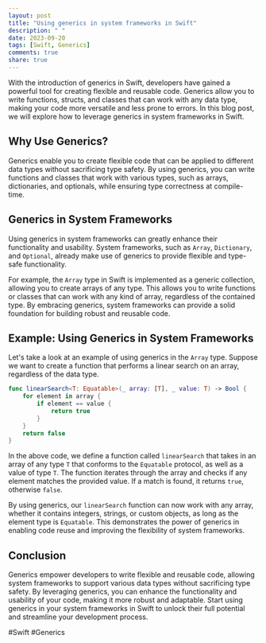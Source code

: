 ```yaml
---
layout: post
title: "Using generics in system frameworks in Swift"
description: " "
date: 2023-09-20
tags: [Swift, Generics]
comments: true
share: true
---
```


With the introduction of generics in Swift, developers have gained a powerful tool for creating flexible and reusable code. Generics allow you to write functions, structs, and classes that can work with any data type, making your code more versatile and less prone to errors. In this blog post, we will explore how to leverage generics in system frameworks in Swift.

## Why Use Generics?

Generics enable you to create flexible code that can be applied to different data types without sacrificing type safety. By using generics, you can write functions and classes that work with various types, such as arrays, dictionaries, and optionals, while ensuring type correctness at compile-time.

## Generics in System Frameworks

Using generics in system frameworks can greatly enhance their functionality and usability. System frameworks, such as ```Array```, ```Dictionary```, and ```Optional```, already make use of generics to provide flexible and type-safe functionality.

For example, the ```Array``` type in Swift is implemented as a generic collection, allowing you to create arrays of any type. This allows you to write functions or classes that can work with any kind of array, regardless of the contained type. By embracing generics, system frameworks can provide a solid foundation for building robust and reusable code.

## Example: Using Generics in System Frameworks

Let's take a look at an example of using generics in the ```Array``` type. Suppose we want to create a function that performs a linear search on an array, regardless of the data type.

```swift
func linearSearch<T: Equatable>(_ array: [T], _ value: T) -> Bool {
    for element in array {
        if element == value {
            return true
        }
    }
    return false
}
```

In the above code, we define a function called ```linearSearch``` that takes in an array of any type ```T``` that conforms to the ```Equatable``` protocol, as well as a value of type ```T```. The function iterates through the array and checks if any element matches the provided value. If a match is found, it returns ```true```, otherwise ```false```.

By using generics, our ```linearSearch``` function can now work with any array, whether it contains integers, strings, or custom objects, as long as the element type is ```Equatable```. This demonstrates the power of generics in enabling code reuse and improving the flexibility of system frameworks.

## Conclusion

Generics empower developers to write flexible and reusable code, allowing system frameworks to support various data types without sacrificing type safety. By leveraging generics, you can enhance the functionality and usability of your code, making it more robust and adaptable. Start using generics in your system frameworks in Swift to unlock their full potential and streamline your development process.

#Swift #Generics